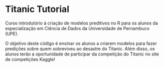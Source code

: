 # Titanic Tutorial
Curso introdutório à criação de modelos preditivos no R para os alunos da especialização em Ciência de Dados da Universidade de Pernambuco (UPE).

O objetivo deste código é ensinar os alunos a criarem modelos para fazer predições sobre quem sobreviveu ao desastre do Titanic. Além disso, os alunos terão a oportunidade de participar da competição do Titanic no site de competições Kaggle!
